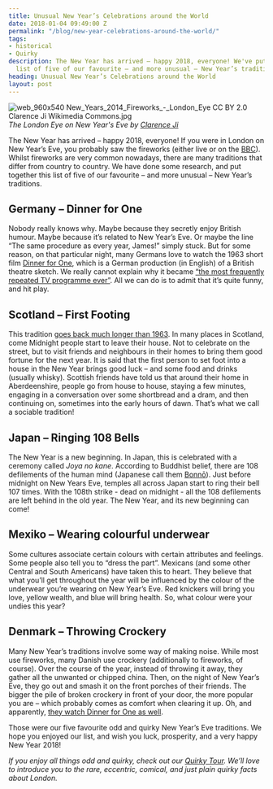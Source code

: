 ```yaml
---
title: Unusual New Year’s Celebrations around the World
date: 2018-01-04 09:49:00 Z
permalink: "/blog/new-year-celebrations-around-the-world/"
tags:
- historical
- Quirky
description: The New Year has arrived – happy 2018, everyone! We've put together a
  list of five of our favourite – and more unusual – New Year’s traditions.
heading: Unusual New Year’s Celebrations around the World
layout: post
---
```


![web_960x540 New_Years_2014_Fireworks_-_London_Eye CC BY 2.0 Clarence Ji Wikimedia Commons.jpg](/uploads/web_960x540%20New_Years_2014_Fireworks_-_London_Eye%20CC%20BY%202.0%20Clarence%20Ji%20Wikimedia%20Commons.jpg)
*The London Eye on New Year's Eve by [Clarence Ji](https://www.flickr.com/photos/clarence_ji/11877192045/)*

The New Year has arrived – happy 2018, everyone! If you were in London on New Year’s Eve, you probably saw the fireworks (either live or on the [BBC](https://www.youtube.com/watch?v=21EJMIdK1_g&t=239s)). Whilst fireworks are very common nowadays, there are many traditions that differ from country to country. We have done some research, and put together this list of five of our favourite – and more unusual – New Year’s traditions.

## Germany – Dinner for One
Nobody really knows why. Maybe because they secretly enjoy British humour. Maybe because it’s related to New Year’s Eve. Or maybe the line “The same procedure as every year, James!” simply stuck. But for some reason, on that particular night, many Germans love to watch the 1963 short film [Dinner for One](https://en.wikipedia.org/wiki/Dinner_for_One), which is a German production (in English) of a British theatre sketch. We really cannot explain why it became [“the most frequently repeated TV programme ever”](https://en.wikipedia.org/wiki/Dinner_for_One#cite_note-1). All we can do is to admit that it’s quite funny, and hit play.

## Scotland – First Footing
This tradition [goes back much longer than 1963](http://www.historic-uk.com/HistoryUK/HistoryofScotland/The-History-of-Hogmanay/). In many places in Scotland, come Midnight people start to leave their house. Not to celebrate on the street, but to visit friends and neighbours in their homes to bring them good fortune for the next year. It is said that the first person to set foot into a house in the New Year brings good luck – and some food and drinks (usually whisky). Scottish friends have told us that around their home in Aberdeenshire, people go from house to house, staying a few minutes, engaging in a conversation over some shortbread and a dram, and then continuing on, sometimes into the early hours of dawn. That’s what we call a sociable tradition!

## Japan – Ringing 108 Bells
The New Year is a new beginning. In Japan, this is celebrated with a ceremony called *Joya no kane*. According to Buddhist belief, there are 108 defilements of the human mind (Japanese call them [Bonnō](https://en.wikipedia.org/wiki/Kleshas_(Buddhism))). Just before midnight on New Years Eve, temples all across Japan start to ring their bell 107 times. With the 108th strike - dead on midnight - all the 108 defilements are left behind in the old year. The New Year, and its new beginning can come! 

## Mexiko – Wearing colourful underwear
Some cultures associate certain colours with certain attributes and feelings. Some people also tell you to “dress the part”. Mexicans (and some other Central and South Americans) have taken this to heart. They believe that what you’ll get throughout the year will be influenced by the colour of the underwear you’re wearing on New Year’s Eve. Red knickers will bring you love, yellow wealth, and blue will bring health. So, what colour were your undies this year?

## Denmark – Throwing Crockery
Many New Year’s traditions involve some way of making noise. While most use fireworks, many Danish use crockery (additionally to fireworks, of course). Over the course of the year, instead of throwing it away, they gather all the unwanted or chipped china. Then, on the night of New Year’s Eve, they go out and smash it on the front porches of their friends. The bigger the pile of broken crockery in front of your door, the more popular you are – which probably comes as comfort when clearing it up. Oh, and apparently, [they watch Dinner for One as well](https://uniavisen.dk/en/seven-danish-new-year-traditions/).

Those were our five favourite odd and quirky New Year’s Eve traditions. We hope you enjoyed our list, and wish you luck, prosperity, and a very happy New Year 2018!

*If you enjoy all things odd and quirky, check out our [Quirky Tour](https://www.insider-london.co.uk/tours/quirky-tour/). We’ll love to introduce you to the rare, eccentric, comical, and just plain quirky facts about London.*
